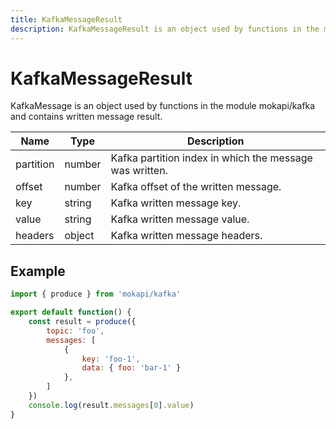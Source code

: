 ```yaml
---
title: KafkaMessageResult
description: KafkaMessageResult is an object used by functions in the module mokapi/kafka
---
```

# KafkaMessageResult

KafkaMessage is an object used by functions in the module mokapi/kafka 
and contains written message result.

| Name      | Type   | Description                                             |
|-----------|--------|---------------------------------------------------------|
| partition | number | Kafka partition index in which the message was written. |
| offset    | number | Kafka offset of the written message.                    |
| key       | string | Kafka written message key.                              |
| value     | string | Kafka written message value.                            |
| headers   | object | Kafka written message headers.                          |

## Example

```javascript tab=kafka.js
import { produce } from 'mokapi/kafka'

export default function() {
    const result = produce({
        topic: 'foo',
        messages: [
            {
                key: 'foo-1',
                data: { foo: 'bar-1' }
            },
        ]
    })
    console.log(result.messages[0].value)
}
```